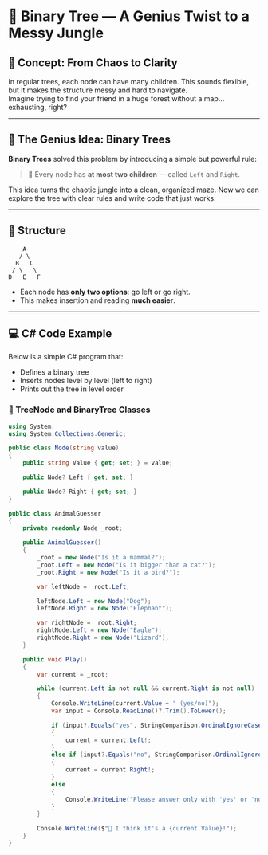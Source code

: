 ﻿# 🌳 Binary Tree — A Genius Twist to a Messy Jungle

## 🧠 Concept: From Chaos to Clarity

In regular trees, each node can have many children. This sounds flexible, but it makes the structure messy and hard to navigate.  
Imagine trying to find your friend in a huge forest without a map... exhausting, right?

---

## 🌟 The Genius Idea: Binary Trees

**Binary Trees** solved this problem by introducing a simple but powerful rule:

> 🎯 Every node has **at most two children** — called `Left` and `Right`.

This idea turns the chaotic jungle into a clean, organized maze. Now we can explore the tree with clear rules and write code that just works.

---

## 🧱 Structure

```
    A
   / \
  B   C
 / \   \
D   E   F
```



- Each node has **only two options**: go left or go right.
- This makes insertion and reading **much easier**.

---

## 💻 C# Code Example

Below is a simple C# program that:
- Defines a binary tree
- Inserts nodes level by level (left to right)
- Prints out the tree in level order

### 🧩 TreeNode and BinaryTree Classes

```csharp
using System;
using System.Collections.Generic;

public class Node(string value)
{
    public string Value { get; set; } = value;

    public Node? Left { get; set; }

    public Node? Right { get; set; }
}

public class AnimalGuesser
{
    private readonly Node _root;

    public AnimalGuesser()
    {
        _root = new Node("Is it a mammal?");
        _root.Left = new Node("Is it bigger than a cat?");
        _root.Right = new Node("Is it a bird?");

        var leftNode = _root.Left;

        leftNode.Left = new Node("Dog");
        leftNode.Right = new Node("Elephant");

        var rightNode = _root.Right;
        rightNode.Left = new Node("Eagle");
        rightNode.Right = new Node("Lizard");
    }

    public void Play()
    {
        var current = _root;

        while (current.Left is not null && current.Right is not null)
        {
            Console.WriteLine(current.Value + " (yes/no)");
            var input = Console.ReadLine()?.Trim().ToLower();

            if (input?.Equals("yes", StringComparison.OrdinalIgnoreCase) ?? false)
            {
                current = current.Left!;
            }
            else if (input?.Equals("no", StringComparison.OrdinalIgnoreCase) ?? false)
            {
                current = current.Right!;
            }
            else
            {
                Console.WriteLine("Please answer only with 'yes' or 'no'.");
            }
        }

        Console.WriteLine($"🎉 I think it's a {current.Value}!");
    }
}
```
